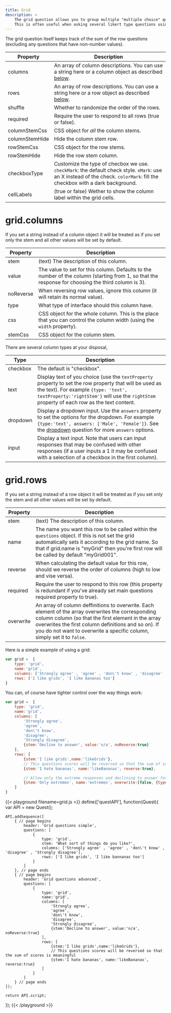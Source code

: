 ```yaml
---
title: Grid
description: >
    The grid question allows you to group multiple "multiple choice" questions into a single table.
    This is often useful when asking several likert type questions using the same scale.
---
```


The grid question itself keeps track of the sum of the row questions (excluding any questions that have non-number values).

Property    	| Description
----------- 	| -----------
columns 		| An array of column descriptions. You can use a string here or a column object as described [below](#gridcolumns).
rows 			| An array of row descriptions. You can use a string here or a row object as described [below](#gridrows).
shuffle 		| Whether to randomize the order of the rows.
required 		| Require the user to respond to all rows (true or false).
columnStemCss	| CSS object for *all* the column stems.
columnStemHide	| Hide the column stem row.
rowStemCss		| CSS object for the row stems.
rowStemHide 	| Hide the row stem column.
checkboxType	| Customize the type of checbox we use. `checkMark`: the default check style. `xMark`: use an X instead of the check. `colorMark`: fill the checkbox with a dark background.
cellLabels 		| (true or false) Wether to show the column label within the grid cells.

# grid.columns
If you set a string instead of a column object it will be treated as if you set only the stem and all other values will be set by default.

Property    | Description
----------- | -----------
stem 		| (text) The description of this column.
value 		| The value to set for this column. Defaults to the number of the column (starting from 1, so that the response for choosing the third column is 3).
noReverse 	| When reversing row values, ignore this column (it will retain its normal value).
type		| What type of interface should this column have. 
css 		| CSS object for the whole column. This is the place that you can control the column width (using the `width` property).
stemCss		| CSS object for the column stem.

There are several column types at your disposal, 

Type        | Description
----------- | -----------
checkbox    | The default is "checkbox".
text        | Display text of you choice (use the `textProperty` property to set the row property that will be used as the text).  For example `{type: 'text', textProperty:'rightStem'}` will use the `rightStem` property of each row as the text content.
dropdown    | Display a dropdown input. Use the `answers` property to set the options for the dropdown. For example `{type:'text', answers: ['Male', 'Female']}`. See the [dropdown](../dropdown) question for more `answers` options.
input       | Display a text input. Note that users can input responses that may be confused with other responses (if a user inputs a 1 it may be confused with a selection of a checkbox in the first column).

# grid.rows
If you set a string instead of a row object it will be treated as if you set only the stem and all other values will be set by default.

Property     | Description
----------- | -----------
stem 		| (text) The description of this column.
name 		| The name you want this row to be called within the `questions` object. If this is not set the grid automatically sets it according to the grid name. So that if grid.name is "myGrid" then you're first row will be called by default "myGrid001".
reverse 	| When calculating the default value for this row, should we reverse the order of columns (high to low and vise versa).
required 	| Require the user to respond to this row (this property is redundant if you've already set main questions required property to true).
overwrite   | An array of column deffinitions to overwrite. Each element of the array overwrites the corresponding column column (so that the first element in the array overwrites the first column definitions and so on). If you do not want to overwrite a specific column, simply set it to `false`.

Here is a simple example of using a grid:

```javascript
var grid = 	{
	type: 'grid',
	name:'grid',
	columns: ['Strongly agree' , 'agree' , 'don\'t know' , 'disagree' , 'Strongly disagree'],
	rows: ['I like grids', 'I like bananas too']
}
```

You can, of course have tighter control over the way things work:

```javascript
var grid = 	{
	type: 'grid',
	name:'grid',
	columns: [
		'Strongly agree',
		'agree',
		'don\'t know',
		'disagree',
		'Strongly disagree',
		{stem:'Decline to answer', value:'n/a', noReverse:true}
	],
	rows: [
		{stem:'I like grids',name:'likeGrids'},
		// This questions scores will be reversed so that the sum of scores is meaningful 
		{stem:'I hate bananas', name:'likeBananas', reverse:true},

        // Allow only the extreme responses and declining to answer for this row only
		{stem:'Only extremes', name:'extremes', overwrite:[false, {type:'text'}, {type:'text'}, {type:'text'}, false, false]}
	]
}
```

{{< playground filename=grid.js  >}}
define(['questAPI'], function(Quest){
    var API = new Quest();

    API.addSequence([
        { // page begins
            header: 'Grid questions simple',
            questions: [
                {
                    type: 'grid',
                    stem: 'What sort of things do you like?',
                    columns: ['Strongly agree' , 'agree' , 'don\'t know' , 'disagree' , 'Strongly disagree'],
                    rows: ['I like grids', 'I like bannanas too']
                }
            ]
        }, // page ends
        { // page begins
            header: 'Grid questions advanced',
            questions: [
                {
                    type: 'grid',
                    name:'grid',
                    columns: [
                        'Strongly agree',
                        'agree',
                        'don\'t know',
                        'disagree',
                        'Strongly disagree',
                        {stem:'Decline to answer', value:'n/a', noReverse:true}
                    ],
                    rows: [
                        {stem:'I like grids',name:'likeGrids'},
                        // This questions scores will be reversed so that the sum of scores is meaningful
                        {stem:'I hate bananas', name:'likeBananas', reverse:true}
                    ]
                }
            ]
        } // page ends
    ]);

    return API.script;
});
{{< /playground >}}
